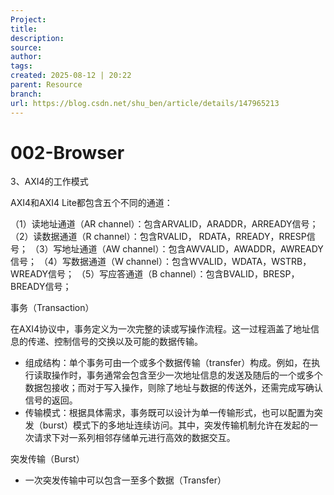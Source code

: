 ```yaml
---
Project: 
title: 
description: 
source: 
author: 
tags: 
created: 2025-08-12 | 20:22
parent: Resource
branch: 
url: https://blog.csdn.net/shu_ben/article/details/147965213
---
```

# 002-Browser
3、AXI4的工作模式

AXI4和AXI4 Lite都包含五个不同的通道：

（1）读地址通道（AR channel）：包含ARVALID，ARADDR，ARREADY信号；
（2）读数据通道（R channel）：包含RVALID， RDATA，RREADY，RRESP信号；
（3）写地址通道（AW channel）：包含AWVALID，AWADDR，AWREADY信号；
（4）写数据通道（W channel）：包含WVALID，WDATA，WSTRB， WREADY信号；
（5）写应答通道（B channel）：包含BVALID，BRESP，BREADY信号；

事务（Transaction）

在AXI4协议中，事务定义为一次完整的读或写操作流程。这一过程涵盖了地址信息的传递、控制信号的交换以及可能的数据传输。
   - 组成结构：单个事务可由一个或多个数据传输（transfer）构成。例如，在执行读取操作时，事务通常会包含至少一次地址信息的发送及随后的一个或多个数据包接收；而对于写入操作，则除了地址与数据的传送外，还需完成写确认信号的返回。
   - 传输模式：根据具体需求，事务既可以设计为单一传输形式，也可以配置为突发（burst）模式下的多地址连续访问。其中，突发传输机制允许在发起的一次请求下对一系列相邻存储单元进行高效的数据交互。

突发传输（Burst）
- 一次突发传输中可以包含一至多个数据（Transfer）
